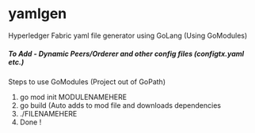 # yamlgen
Hyperledger Fabric yaml file generator using GoLang (Using GoModules)

##### To Add - Dynamic Peers/Orderer and other config files (configtx.yaml etc.)

Steps to use GoModules (Project out of GoPath)
1. go mod init MODULENAMEHERE
2. go build (Auto adds to mod file and downloads dependencies
3. ./FILENAMEHERE
4. Done !

